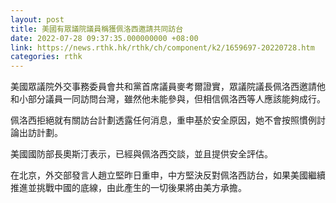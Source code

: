 ```yaml
---
layout: post
title: 美國有眾議院議員稱獲佩洛西邀請共同訪台
date: 2022-07-28 09:37:35.000000000 +08:00
link: https://news.rthk.hk/rthk/ch/component/k2/1659697-20220728.htm
categories: rthk
---
```


美國眾議院外交事務委員會共和黨首席議員麥考爾證實，眾議院議長佩洛西邀請他和小部分議員一同訪問台灣，雖然他未能參與，但相信佩洛西等人應該能夠成行。

佩洛西拒絕就有關訪台計劃透露任何消息，重申基於安全原因，她不會按照慣例討論出訪計劃。

美國國防部長奧斯汀表示，已經與佩洛西交談，並且提供安全評估。

在北京，外交部發言人趙立堅昨日重申，中方堅決反對佩洛西訪台，如果美國繼續推進並挑戰中國的底線，由此產生的一切後果將由美方承擔。
